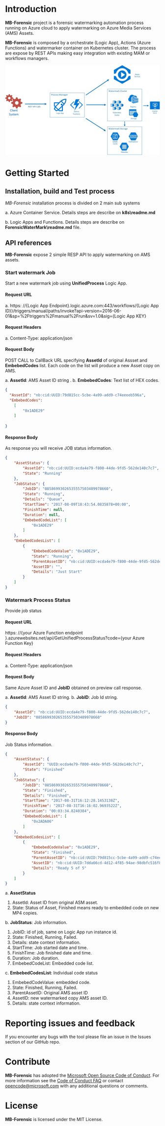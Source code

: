 # Introduction 
**MB-Forensic** project is a forensic watermarking automation process running on Azure cloud to apply watermarking on Azure Media Services (AMS) Assets.

**MB-Forensic** is composed by a orchestrate (Logic App), Actions (Azure Functions) and watermarker container on Kubernetes cluster. The process are expose by REST APIs making easy integration with existing MAM or workflows managers. 

![General diagram](./doc/model.jpg)

# Getting Started
## Installation, build and Test process

*MB-Forensic* installation process is divided on 2 main sub systems

a. Azure Container Service.
Details steps are describe on **k8s\readme.md**

b. Logic Apps and Functions.
Details steps are describe on **ForensicWaterMark\readme.md** file.

## API references
**MB-Forensic** expose 2 simple RESP API to apply watermarking on AMS assets.

### Start watermark Job
Start a new watermark job using **UnifiedProcess** Logic App.
#### Request URL
a. https: //{Logic App Endpoint}.logic.azure.com:443/workflows/{Logic App ID}}/triggers/manual/paths/invoke?api-version=2016-06-01&sp=%2Ftriggers%2Fmanual%2Frun&sv=1.0&sig={Logic App KEY}
#### Request Headers
a. Content-Type: application/json
#### Request Body
POST CALL to CallBack URL specifying **AssetId** of original Assset and **EmbebedCodes** list. Each code on the list will produce a new Asset copy on AMS.

a. **AssetId**: AMS Asset ID string .
b. **EmbebedCodes**: Text list of HEX codes.

```json
{
  "AssetId": "nb:cid:UUID:79d815cc-5cbe-4a99-add9-c74eeeeb596a",
  "EmbebedCodes": 
    [
    	"0x1ADE29"
    ]

}
```
#### Response Body
As response you will receive JOB status information.

```json
{
    "AssetStatus": {
        "AssetId": "nb:cid:UUID:ecda4e79-f800-44de-9fd5-562de140c7c7",
        "State": "Running"
    },
    "JobStatus": {
        "JobID": "08586993026535557503409978660",
        "State": "Running",
        "Details": "Queue",
        "StartTime": "2017-08-09T18:43:54.0835878+00:00",
        "FinishTime": null,
        "Duration": null,
        "EmbebedCodeList": [
            "0x1ADE29"
        ]
    },
    "EmbebedCodesList": [
        {
            "EmbebedCodeValue": "0x1ADE29",
            "State": "Running",
            "ParentAssetID": "nb:cid:UUID:ecda4e79-f800-44de-9fd5-562de140c7c7",
            "AssetID": "",
            "Details": "Just Start"
        }
    ]
}
```
### Watermark Process Status 
Provide job status

#### Request URL
https: //{your Azure Function endpoint }.azurewebsites.net/api/GetUnifiedProcessStatus?code={your Azure Function Key}

#### Request Headers
a. Content-Type: application/json
#### Request Body
Same  Azure Asset ID and **JobID** obtained on preview call response.

a. **AssetId**: AMS Asset ID string.
b. **JobID**: Job Id string.

```json
{
	"AssetId": "nb:cid:UUID:ecda4e79-f800-44de-9fd5-562de140c7c7",
	"JobID": "08586993026535557503409978660"
}
```
#### Response Body
Job Status information.

```json
{
    "AssetStatus": {
        "AssetId": "UUID:ecda4e79-f800-44de-9fd5-562de140c7c7",
        "State": "Finished"
    },
    "JobStatus": {
        "JobID": "08586993026535557503409978660",
        "State": "Finished",
        "Details": "Finished",
        "StartTime": "2017-08-31T16:12:28.1453138Z",
        "FinishTime": "2017-08-31T16:16:02.9693522Z",
        "Duration": "00:03:34.8240384",
        "EmbebedCodeList": [
            "0x2ADA06"
        ]
    },
    "EmbebedCodesList": [
        {
            "EmbebedCodeValue": "0x1ADE29",
            "State": "Finished",
            "ParentAssetID": "nb:cid:UUID:79d815cc-5cbe-4a99-add9-c74eeeeb596a",
            "AssetID": "nb:cid:UUID:7dda66cd-4d12-4f85-94ae-98dbfc516f86",
            "Details": "Ready 5 of 5"
        }
    ]
}
```
a. **AssetStatus**
1. AssetId: Asset ID from original ASM asset. 
2. State: Status of Asset, Finished means ready to embedded code on new MP4 copies.

b. **JobStatus**: Job information.
1. JobID: id of job, same on Logic App run instance id.
2. State: Finished, Running, Failed.
3. Details: state context information.
4. StartTime: Job started date and time.
5. FinishTime: Job finished date and time.
6. Duration: Job duration.
7. EmbebedCodeList: Embedded code list.

c. **EmbebedCodesList**: Individual code status
1. EmbebedCodeValue: embedded code.
2. State: Finished, Running, Failed.
3. ParentAssetID: Original AMS asset ID
4. AssetID: new watermarked copy AMS asset ID.
5. Details: state context information.


# Reporting issues and feedback
If you encounter any bugs with the tool please file an issue in the Issues section of our GitHub repo.

# Contribute

**MB-Forensic**  has adopted the [Microsoft Open Source Code of Conduct](https://opensource.microsoft.com/codeofconduct/).
For more information see the [Code of Conduct FAQ](https://opensource.microsoft.com/codeofconduct/faq/)
or contact [opencode@microsoft.com](mailto:opencode@microsoft.com) with any additional questions or comments.

# License
**MB-Forensic** is licensed under the MIT License.

